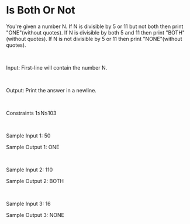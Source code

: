 # Is Both Or Not

You're given a number N. If N is divisible by 5 or 11 but not both then print "ONE"(without quotes). If N is divisible by both 5 and 11 then print "BOTH"(without quotes). If N is not divisible by 5 or 11 then print "NONE"(without quotes).

<br>

Input:
First-line will contain the number N.

<br>

Output:
Print the answer in a newline.

<br>

Constraints
1≤N≤103

<br>

Sample Input 1:
50

Sample Output 1:
ONE

<br>

Sample Input 2:
110

Sample Output 2:
BOTH

<br>

Sample Input 3:
16

Sample Output 3:
NONE